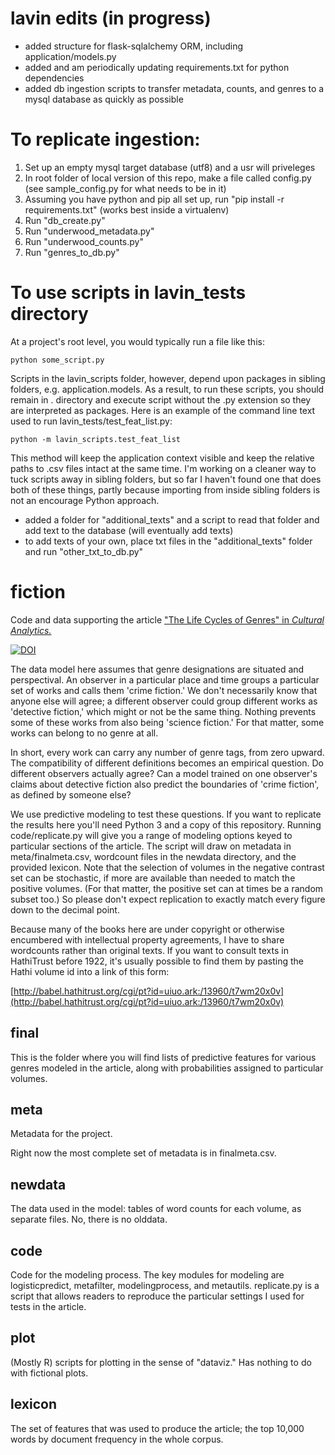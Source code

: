 lavin edits (in progress)
======
- added structure for flask-sqlalchemy ORM, including application/models.py
- added and am periodically updating requirements.txt for python dependencies
- added db ingestion scripts to transfer metadata, counts, and genres to a mysql database as quickly as possible

# To replicate ingestion:
1. Set up an empty mysql target database (utf8) and a usr will priveleges
2. In root folder of local version of this repo, make a file called config.py (see sample_config.py for what needs to be in it)
3. Assuming you have python and pip all set up, run "pip install -r requirements.txt" (works best inside a virtualenv)
4. Run "db_create.py"
5. Run "underwood_metadata.py"
6. Run "underwood_counts.py"
7. Run "genres_to_db.py"

# To use scripts in lavin_tests directory

At a project's root level, you would typically run a file like this:

`python some_script.py`

Scripts in the lavin_scripts folder, however, depend upon packages in sibling folders, e.g. application.models. As a result, to run these scripts, you should remain in . directory and execute script without the .py extension so they are interpreted as packages. Here is an example of the command line text used to run lavin_tests/test_feat_list.py:

`python -m lavin_scripts.test_feat_list`

This method will keep the application context visible and keep the relative paths to .csv files intact at the same time. I'm working on a cleaner way to tuck scripts away in sibling folders, but so far I haven't found one that does both of these things, partly because importing from inside sibling folders is not an encourage Python approach. 

- added a folder for "additional_texts" and a script to read that folder and add text to the database (will eventually add texts)
- to add texts of your own, place txt files in the "additional_texts" folder and run "other_txt_to_db.py"

fiction
=======

Code and data supporting the article ["The Life Cycles of Genres" in _Cultural Analytics._](http://culturalanalytics.org/2016/05/the-life-cycles-of-genres/)

[![DOI](https://zenodo.org/badge/19804/tedunderwood/fiction.svg)](https://zenodo.org/badge/latestdoi/19804/tedunderwood/fiction)

The data model here assumes that genre designations are situated and perspectival. An observer in a particular place and time groups a particular set of works and calls them 'crime fiction.' We don't necessarily know that anyone else will agree; a different observer could group different works as 'detective fiction,' which might or not be the same thing. Nothing prevents some of these works from also being 'science fiction.' For that matter, some works can belong to no genre at all.

In short, every work can carry any number of genre tags, from zero upward. The compatibility of different definitions becomes an empirical question. Do different observers actually agree? Can a model trained on one observer's claims about detective fiction also predict the boundaries of 'crime fiction', as defined by someone else?

We use predictive modeling to test these questions. If you want to replicate the results here you'll need Python 3 and a copy of this repository. Running code/replicate.py will give you a range of modeling options keyed to particular sections of the article. The script will draw on metadata in meta/finalmeta.csv, wordcount files in the newdata directory, and the provided lexicon. Note that the selection of volumes in the negative contrast set can be stochastic, if more are available than needed to match the positive volumes. (For that matter, the positive set can at times be a random subset too.) So please don't expect replication to exactly match every figure down to the decimal point.

Because many of the books here are under copyright or otherwise encumbered with intellectual property agreements, I have to share wordcounts rather than original texts. If you want to consult texts in HathiTrust before 1922, it's usually possible to find them by pasting the Hathi volume id into a link of this form:

[http://babel.hathitrust.org/cgi/pt?id=uiuo.ark:/13960/t7wm20x0v](http://babel.hathitrust.org/cgi/pt?id=uiuo.ark:/13960/t7wm20x0v)

final
----
This is the folder where you will find lists of predictive features for various genres modeled in the article, along with probabilities assigned to particular volumes.

meta
----
Metadata for the project.

Right now the most complete set of metadata is in finalmeta.csv.

newdata
----
The data used in the model: tables of word counts for each volume, as separate files. No, there is no olddata.

code
----
Code for the modeling process. The key modules for modeling are logisticpredict, metafilter, modelingprocess, and metautils. replicate.py is a script that allows readers to reproduce the particular settings I used for tests in the article.

plot
----
(Mostly R) scripts for plotting in the sense of "dataviz." Has nothing to do with fictional plots.

lexicon
-------
The set of features that was used to produce the article; the top 10,000 words by document frequency in the whole corpus.
